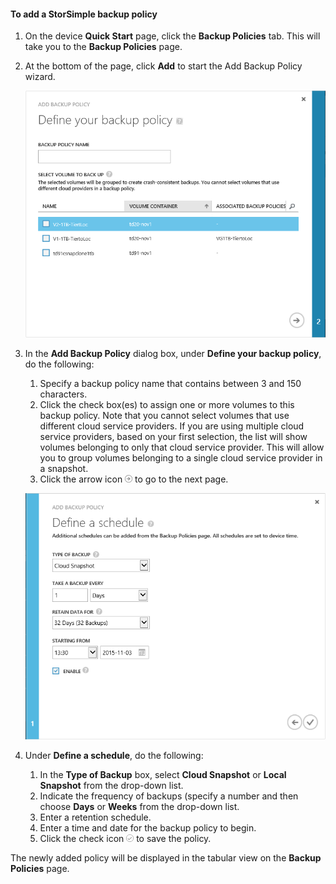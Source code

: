 <!--author=v-sharos last changed: 11/06/15-->

#### To add a StorSimple backup policy

1. On the device **Quick Start** page, click the **Backup Policies** tab. This will take you to the **Backup Policies** page.

2. At the bottom of the page, click **Add** to start the Add Backup Policy wizard.

    ![Add a backup policy 1](./media/storsimple-add-backup-policy-u2/AddBackupPolicy1.png)

3. In the **Add Backup Policy** dialog box, under **Define your backup policy**, do the following:

    1. Specify a backup policy name that contains between 3 and 150 characters.
    2. Click the check box(es) to assign one or more volumes to this backup policy. Note that you cannot select volumes that use different cloud service providers. If you are using multiple cloud service providers, based on your first selection, the list will show volumes belonging to only that cloud service provider. This will allow you to group volumes belonging to a single cloud service provider in a snapshot.
    3. Click the arrow icon ![arrow icon](./media/storsimple-add-backup-policy-u2/HCS_ArrowIcon-include.png) to go to the next page.

     ![Add a backup policy 2](./media/storsimple-add-backup-policy-u2/AddBackupPolicy2.png)

4. Under **Define a schedule**, do the following:
    1. In the **Type of Backup** box, select **Cloud Snapshot** or **Local Snapshot** from the drop-down list.
    2. Indicate the frequency of backups (specify a number and then choose **Days** or **Weeks** from the drop-down list.
    3. Enter a retention schedule.
    4. Enter a time and date for the backup policy to begin.  
    6. Click the check icon ![check icon](./media/storsimple-add-backup-policy-u2/HCS_CheckIcon-include.png) to save the policy.

The newly added policy will be displayed in the tabular view on the **Backup Policies** page.
 




